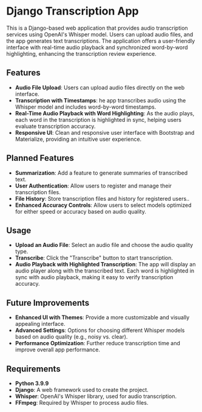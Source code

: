 # Django Transcription App

This is a Django-based web application that provides audio transcription services using OpenAI's Whisper model. Users can upload audio files, and the app generates text transcriptions. The application offers a user-friendly interface with real-time audio playback and synchronized word-by-word highlighting, enhancing the transcription review experience.

## Features

- **Audio File Upload**: Users can upload audio files directly on the web interface.
- **Transcription with Timestamps**: he app transcribes audio using the Whisper model and includes word-by-word timestamps.
- **Real-Time Audio Playback with Word Highlighting**: As the audio plays, each word in the transcription is highlighted in sync, helping users evaluate transcription accuracy.
- **Responsive UI**: Clean and responsive user interface with Bootstrap and Materialize, providing an intuitive user experience.

## Planned Features

- **Summarization**: Add a feature to generate summaries of transcribed text.
- **User Authentication**: Allow users to register and manage their transcription files.
- **File History**: Store transcription files and history for registered users..
- **Enhanced Accuracy Controls**: Allow users to select models optimized for either speed or accuracy based on audio quality.

## Usage
- **Upload an Audio File**: Select an audio file and choose the audio quality type.
- **Transcribe**: Click the "Transcribe" button to start transcription.
- **Audio Playback with Highlighted Transcription**: The app will display an audio player along with the transcribed text. Each word is highlighted in sync with audio playback, making it easy to verify transcription accuracy.

## Future Improvements
- **Enhanced UI with Themes**: Provide a more customizable and visually appealing interface.
- **Advanced Settings**: Options for choosing different Whisper models based on audio quality (e.g., noisy vs. clear).
- **Performance Optimization**: Further reduce transcription time and improve overall app performance.

## Requirements

- **Python 3.9.9**
- **Django**: A web framework used to create the project.
- **Whisper**: OpenAI's Whisper library, used for audio transcription.
- **FFmpeg**: Required by Whisper to process audio files.
